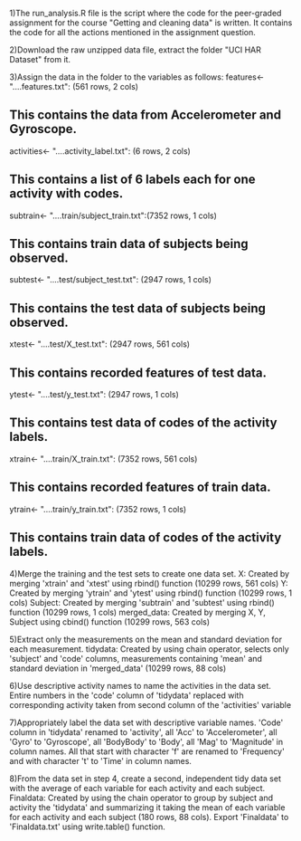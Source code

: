 1)The run_analysis.R file is the script where the code for the peer-graded assignment for the course "Getting and cleaning data" is written. It contains the code for all the actions mentioned in the assignment question.


2)Download the raw unzipped data file, extract the folder "UCI HAR Dataset" from it.


3)Assign the data in the folder to the variables as follows:
features<- "....features.txt": (561 rows, 2 cols)
 ## This contains the data from Accelerometer and Gyroscope.
activities<- "....activity_label.txt": (6 rows, 2 cols)
 ## This contains a list of 6 labels each for one activity with codes.
subtrain<- "....train/subject_train.txt":(7352 rows, 1 cols)
 ## This contains train data of subjects being observed.
subtest<- "....test/subject_test.txt": (2947 rows, 1 cols)
 ## This contains the test data of subjects being observed.
xtest<- "....test/X_test.txt": (2947 rows, 561 cols)
 ## This contains recorded features of test data.
ytest<- "....test/y_test.txt": (2947 rows, 1 cols)
 ## This contains test data of codes of the activity labels.
xtrain<- "....train/X_train.txt": (7352 rows, 561 cols)
 ## This contains recorded features of train data.
ytrain<- "....train/y_train.txt": (7352 rows, 1 cols)
 ## This contains train data of codes of the activity labels.
 
 
4)Merge the training and the test sets to create one data set. 
X: Created by merging 'xtrain' and 'xtest' using rbind() function (10299 rows, 561 cols)
Y: Created by merging 'ytrain' and 'ytest' using rbind() function (10299 rows, 1 cols)
Subject: Created by merging 'subtrain' and 'subtest' using rbind() function (10299 rows, 1 cols)
merged_data: Created by merging X, Y, Subject using cbind() function (10299 rows, 563 cols)


5)Extract only the measurements on the mean and standard deviation for each measurement.
tidydata: Created by using chain operator, selects only 'subject' and 'code' columns, measurements containing 'mean' and standard deviation in 'merged_data' (10299 rows, 88 cols)


6)Use descriptive activity names to name the activities in the data set.
Entire numbers in the 'code' column of 'tidydata' replaced with corresponding activity taken from second column of the 'activities' variable 


7)Appropriately label the data set with descriptive variable names.
'Code' column in 'tidydata' renamed to 'activity', all 'Acc' to 'Accelerometer', all 'Gyro' to 'Gyroscope', all 'BodyBody' to 'Body', all 'Mag' to 'Magnitude' in column names. All that start with character 'f' are renamed to 'Frequency' and with character 't' to 'Time' in column names.


8)From the data set in step 4, create a second, independent tidy data set with the average of each variable for each activity and each subject.
Finaldata: Created by using the chain operator to group by subject and activity the 'tidydata' and summarizing it taking the mean of each variable for each activity and each subject (180 rows, 88 cols).
Export 'Finaldata' to 'Finaldata.txt' using write.table() function.
 
